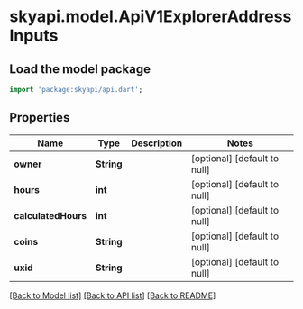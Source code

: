 # skyapi.model.ApiV1ExplorerAddressInputs

## Load the model package
```dart
import 'package:skyapi/api.dart';
```

## Properties
Name | Type | Description | Notes
------------ | ------------- | ------------- | -------------
**owner** | **String** |  | [optional] [default to null]
**hours** | **int** |  | [optional] [default to null]
**calculatedHours** | **int** |  | [optional] [default to null]
**coins** | **String** |  | [optional] [default to null]
**uxid** | **String** |  | [optional] [default to null]

[[Back to Model list]](../README.md#documentation-for-models) [[Back to API list]](../README.md#documentation-for-api-endpoints) [[Back to README]](../README.md)


